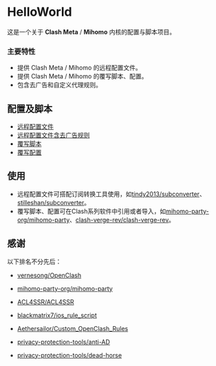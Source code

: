 # HelloWorld

这是一个关于 **Clash Meta** / **Mihomo** 内核的配置与脚本项目。

### 主要特性
- 提供 Clash Meta / Mihomo 的远程配置文件。
- 提供 Clash Meta / Mihomo  的覆写脚本、配置。
- 包含去广告和自定义代理规则。
  
## **配置及脚本**

- [远程配置文件](https://github.com/lamchey/HelloWorld/blob/main/Clash/Config/Clash_Config.ini)
- [远程配置文件含去广告规则](https://github.com/lamchey/HelloWorld/blob/main/Clash/Config/Clash_Config_AdBlock.ini)
- [覆写脚本](https://github.com/lamchey/HelloWorld/blob/main/Mihomo/JavaScript/JavaScript.js)
- [覆写配置](https://github.com/lamchey/HelloWorld/blob/main/Mihomo/YAML/Extend.yaml)

## **使用**
- 远程配置文件可搭配订阅转换工具使用，如[tindy2013/subconverter](https://github.com/tindy2013/subconverter)、[stilleshan/subconverter](https://github.com/stilleshan/subconverter)。
- 覆写脚本、配置可在Clash系列软件中引用或者导入，如[mihomo-party-org/mihomo-party](https://github.com/mihomo-party-org/mihomo-party)、[clash-verge-rev/clash-verge-rev](https://github.com/clash-verge-rev/clash-verge-rev)。

## **感谢**

以下排名不分先后：

- [vernesong/OpenClash](https://github.com/vernesong/OpenClash)

- [mihomo-party-org/mihomo-party](https://github.com/mihomo-party-org/mihomo-party)

- [ACL4SSR/ACL4SSR](https://github.com/ACL4SSR/ACL4SSR)

- [blackmatrix7/ios_rule_script](https://github.com/blackmatrix7/ios_rule_script)

- [Aethersailor/Custom_OpenClash_Rules](https://github.com/Aethersailor/Custom_OpenClash_Rules)

- [privacy-protection-tools/anti-AD](https://github.com/privacy-protection-tools/anti-AD)

- [privacy-protection-tools/dead-horse](https://github.com/privacy-protection-tools/dead-horse)
